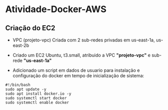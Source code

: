 # Atividade-Docker-AWS

## Criação do EC2

- VPC (projeto-vpc) Criada com 2 sub-redes privadas em us-east-1a, us-east-2b

- Criado um EC2 Ubuntu, t3.small, atribuido a VPC **"projeto-vpc"** e sub-rede **"us-east-1a"**

- Adicionado um script em dados de usuario para instalação e configuração do docker em tempo de inicialização de sistema:

```
#!/bin/bash
sudo apt update -y
sudo apt install docker.io -y
sudo systemctl start docker
sudo systemctl enable docker
```
